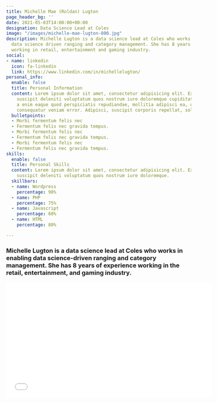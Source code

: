 ```yaml
---
title: Michelle Mae (Roldan) Lugton
page_header_bg: ''
date: 2021-05-03T14:00:00+00:00
designation: Data Science Lead at Coles
image: "/images/michelle-mae-lugton-800.jpg"
description: Michelle Lugton is a data science lead at Coles who works in enabling
  data science driven ranging and category management. She has 8 years experience
  working in retail, entertainment and gaming industry.
social:
- name: linkedin
  icon: fa-linkedin
  link: https://www.linkedin.com/in/michellelugton/
personal_info:
  enable: false
  title: Personal Information
  content: Lorem ipsum dolor sit amet, consectetur adipisicing elit. Excepturi explicabo
    suscipit deleniti voluptatum quos nostrum iure doloremque cupiditate voluptatem
    a enim eaque quod perspiciatis repudiandae, mollitia adipisci ea, quidem eveniet
    consequatur veniam error. Adipisci, suscipit corporis repellat, soluta vitae deserunt.
  bulletpoints:
  - Morbi fermentum felis nec
  - Fermentum felis nec gravida tempus.
  - Morbi fermentum felis nec
  - Fermentum felis nec gravida tempus.
  - Morbi fermentum felis nec
  - Fermentum felis nec gravida tempus.
skills:
  enable: false
  title: Personal Skills
  content: Lorem ipsum dolor sit amet, consectetur adipisicing elit. Excepturi explicabo
    suscipit deleniti voluptatum quos nostrum iure doloremque.
  skillbars:
  - name: Wordpress
    percentage: 90%
  - name: PHP
    percentage: 75%
  - name: Javascript
    percentage: 60%
  - name: HTML
    percentage: 80%

---
```

### Michelle Lugton is a data science lead at Coles who works in enabling data science-driven ranging and category management. She has 8 years of experience working in the retail, entertainment, and gaming industry.

<iframe width="560" height="315" src="[https://www.youtube.com/embed/_wMKccIJv_Q](https://www.youtube.com/embed/_wMKccIJv_Q "https://www.youtube.com/embed/_wMKccIJv_Q")" title="YouTube video player" frameborder="0" allow="accelerometer; autoplay; clipboard-write; encrypted-media; gyroscope; picture-in-picture" allowfullscreen></iframe>